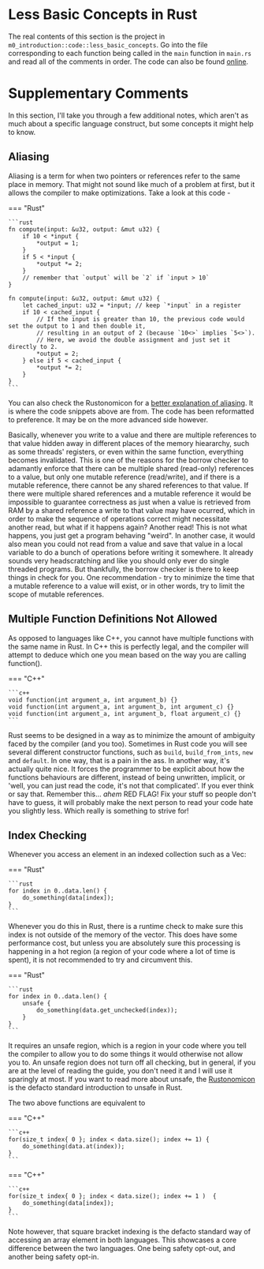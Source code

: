 # Less Basic Concepts in Rust
The real contents of this section is the project in ```m0_introduction::code::less_basic_concepts```.
Go into the file corresponding to each function being called in the ```main``` function in ```main.rs```
and read all of the comments in order. The code can also be found [online][0].

# Supplementary Comments
In this section, I'll take you through a few additional notes, which aren't as much about a
specific language construct, but some concepts it might help to know.

## Aliasing
Aliasing is a term for when two pointers or references refer to the same place in memory.
That might not sound like much of a problem at first, but it allows the compiler to make optimizations.
Take a look at this code -

=== "Rust"

    ```rust
    fn compute(input: &u32, output: &mut u32) {
        if 10 < *input {
            *output = 1;
        }
        if 5 < *input {
            *output *= 2;
        }
        // remember that `output` will be `2` if `input > 10`
    }

    fn compute(input: &u32, output: &mut u32) {
        let cached_input: u32 = *input; // keep `*input` in a register
        if 10 < cached_input {
            // If the input is greater than 10, the previous code would set the output to 1 and then double it,
            // resulting in an output of 2 (because `10<>` implies `5<>`).
            // Here, we avoid the double assignment and just set it directly to 2.
            *output = 2;
        } else if 5 < cached_input {
            *output *= 2;
        }
    }
    ```

You can also check the Rustonomicon for a [better explanation of aliasing][1].
It is where the code snippets above are from. The code has been reformatted to preference.
It may be on the more advanced side however.

Basically, whenever you write to a value and there are multiple references to that value hidden away
in different places of the memory hieararchy, such as some threads' registers, or even within the same
function, everything becomes invalidated. This is one of the reasons for the borrow checker to
adamantly enforce that there can be multiple shared (read-only) references to a value,
but only one mutable reference (read/write), and if there is a mutable reference, there cannot
be any shared references to that value. If there were multiple shared references and a mutable reference
it would be impossible to guarantee correctness as just when a value is retrieved from RAM by a shared reference
a write to that value may have ocurred, which in order to make the sequence of operations correct might
necessitate another read, but what if it happens again? Another read! This is not what happens, you
just get a program behaving "weird". In another case, it would also mean you could not read from a value
and save that value in a local variable to do a bunch of operations before writing it somewhere. It already
sounds very headscratching and like you should only ever do single threaded programs. But thankfully,
the borrow checker is there to keep things in check for you. One recommendation - try
to minimize the time that a mutable reference to a value will exist, or in other words, try to
limit the scope of mutable references.

## Multiple Function Definitions Not Allowed
As opposed to languages like C++, you cannot have multiple functions with the same name in Rust.
In C++ this is perfectly legal, and the compiler will attempt to deduce which one you mean based
on the way you are calling function().

=== "C++"

    ```c++
    void function(int argument_a, int argument_b) {}
    void function(int argument_a, int argument_b, int argument_c) {}
    void function(int argument_a, int argument_b, float argument_c) {}
    ```

Rust seems to be designed in a way as to minimize the amount of ambiguity faced by the compiler (and you too).
Sometimes in Rust code you will see several different constructor functions, such as ```build```,
```build_from_ints```, ```new``` and ```default```. In one way, that is a pain in the ass.
In another way, it's actually quite nice. It forces the programmer to be explicit about how the functions
behaviours are different, instead of being unwritten, implicit, or 'well, you can just read the
code, it's not that complicated'. If you ever think or say that. Remember this... *ahem* RED FLAG!
Fix your stuff so people don't have to guess, it will probably make the next person to read your
code hate you slightly less. Which really is something to strive for!

## Index Checking
Whenever you access an element in an indexed collection such as a Vec:

=== "Rust"

    ```rust
    for index in 0..data.len() {
        do_something(data[index]);
    }
    ```

Whenever you do this in Rust, there is a runtime check to make sure this index is not outside of the
memory of the vector. This does have some performance cost, but unless you are absolutely sure this processing
is happening in a hot region (a region of your code where a lot of time is spent), it is not recommended to try
and circumvent this.

=== "Rust"

    ```rust
    for index in 0..data.len() {
        unsafe {
            do_something(data.get_unchecked(index));
        }
    }
    ```

It requires an unsafe region, which is a region in your code where you tell the compiler
to allow you to do some things it would otherwise not allow you to. An unsafe region does not
turn off all checking, but in general, if you are at the level of reading the guide, you don't
need it and I will use it sparingly at most. If you want to read more about unsafe,
the [Rustonomicon][2] is the defacto standard introduction to unsafe in Rust.

The two above functions are equivalent to

=== "C++"

    ```c++
    for(size_t index{ 0 }; index < data.size(); index += 1) {
        do_something(data.at(index));
    }
    ```

=== "C++"

    ```c++
    for(size_t index{ 0 }; index < data.size(); index += 1 )  {
        do_something(data[index]);
    }
    ```

Note however, that square bracket indexing is the defacto standard way of accessing an array element in both
languages. This showcases a core difference between the two languages. One being safety opt-out, and
another being safety opt-in.

[0]: https://github.com/absorensen/the-guide/tree/main/m0_introduction/code/less_basic_concepts
[1]: https://doc.rust-lang.org/nomicon/aliasing.html
[2]: https://doc.rust-lang.org/nomicon/intro.html
